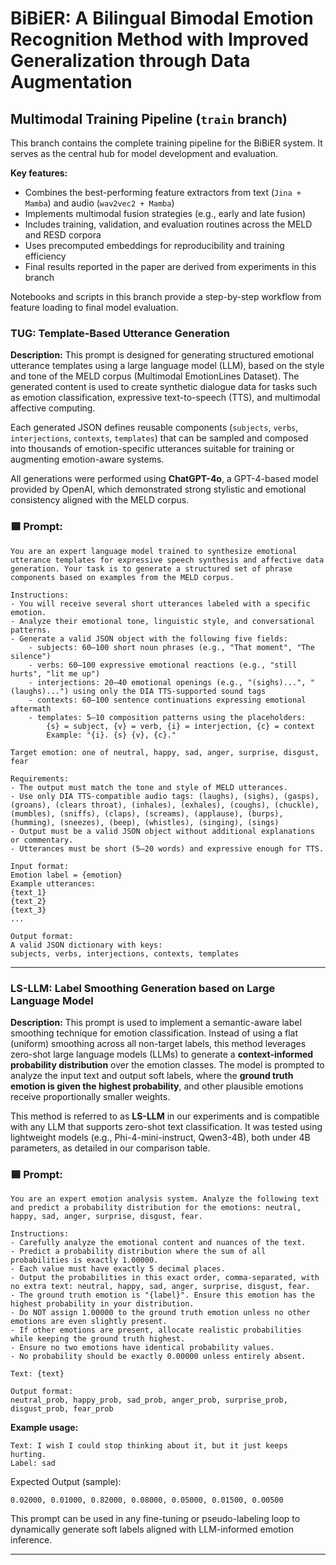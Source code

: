# BiBiER: A Bilingual Bimodal Emotion Recognition Method with Improved Generalization through Data Augmentation

## Multimodal Training Pipeline (`train` branch)

This branch contains the complete training pipeline for the BiBiER system. It serves as the central hub for model development and evaluation.

**Key features:**
- Combines the best-performing feature extractors from text (`Jina + Mamba`) and audio (`wav2vec2 + Mamba`)
- Implements multimodal fusion strategies (e.g., early and late fusion)
- Includes training, validation, and evaluation routines across the MELD and RESD corpora
- Uses precomputed embeddings for reproducibility and training efficiency
- Final results reported in the paper are derived from experiments in this branch

 Notebooks and scripts in this branch provide a step-by-step workflow from feature loading to final model evaluation.

### TUG: Template-Based Utterance Generation

**Description:**
This prompt is designed for generating structured emotional utterance templates using a large language model (LLM), based on the style and tone of the MELD corpus (Multimodal EmotionLines Dataset). The generated content is used to create synthetic dialogue data for tasks such as emotion classification, expressive text-to-speech (TTS), and multimodal affective computing.

Each generated JSON defines reusable components (`subjects`, `verbs`, `interjections`, `contexts`, `templates`) that can be sampled and composed into thousands of emotion-specific utterances suitable for training or augmenting emotion-aware systems.

All generations were performed using **ChatGPT-4o**, a GPT-4-based model provided by OpenAI, which demonstrated strong stylistic and emotional consistency aligned with the MELD corpus.


### 🟦 Prompt:
```
You are an expert language model trained to synthesize emotional utterance templates for expressive speech synthesis and affective data generation. Your task is to generate a structured set of phrase components based on examples from the MELD corpus.

Instructions:
- You will receive several short utterances labeled with a specific emotion.
- Analyze their emotional tone, linguistic style, and conversational patterns.
- Generate a valid JSON object with the following five fields:
    - subjects: 60–100 short noun phrases (e.g., "That moment", "The silence")
    - verbs: 60–100 expressive emotional reactions (e.g., "still hurts", "lit me up")
    - interjections: 20–40 emotional openings (e.g., "(sighs)...", "(laughs)...") using only the DIA TTS-supported sound tags
    - contexts: 60–100 sentence continuations expressing emotional aftermath
    - templates: 5–10 composition patterns using the placeholders:
        {s} = subject, {v} = verb, {i} = interjection, {c} = context
        Example: "{i}. {s} {v}, {c}."

Target emotion: one of neutral, happy, sad, anger, surprise, disgust, fear

Requirements:
- The output must match the tone and style of MELD utterances.
- Use only DIA TTS-compatible audio tags: (laughs), (sighs), (gasps), (groans), (clears throat), (inhales), (exhales), (coughs), (chuckle), (mumbles), (sniffs), (claps), (screams), (applause), (burps), (humming), (sneezes), (beep), (whistles), (singing), (sings)
- Output must be a valid JSON object without additional explanations or commentary.
- Utterances must be short (5–20 words) and expressive enough for TTS.

Input format:
Emotion label = {emotion}
Example utterances:
{text_1}
{text_2}
{text_3}
...

Output format:
A valid JSON dictionary with keys:
subjects, verbs, interjections, contexts, templates
```

---

### LS-LLM: Label Smoothing Generation based on Large Language Model

**Description:**
This prompt is used to implement a semantic-aware label smoothing technique for emotion classification. Instead of using a flat (uniform) smoothing across all non-target labels, this method leverages zero-shot large language models (LLMs) to generate a **context-informed probability distribution** over the emotion classes. The model is prompted to analyze the input text and output soft labels, where the **ground truth emotion is given the highest probability**, and other plausible emotions receive proportionally smaller weights.

This method is referred to as **LS-LLM** in our experiments and is compatible with any LLM that supports zero-shot text classification. It was tested using lightweight models (e.g., Phi-4-mini-instruct, Qwen3-4B), both under 4B parameters, as detailed in our comparison table.



### 🟦 Prompt:

```
You are an expert emotion analysis system. Analyze the following text and predict a probability distribution for the emotions: neutral, happy, sad, anger, surprise, disgust, fear.

Instructions:
- Carefully analyze the emotional content and nuances of the text.
- Predict a probability distribution where the sum of all probabilities is exactly 1.00000.
- Each value must have exactly 5 decimal places.
- Output the probabilities in this exact order, comma-separated, with no extra text: neutral, happy, sad, anger, surprise, disgust, fear.
- The ground truth emotion is "{label}". Ensure this emotion has the highest probability in your distribution.
- Do NOT assign 1.00000 to the ground truth emotion unless no other emotions are even slightly present.
- If other emotions are present, allocate realistic probabilities while keeping the ground truth highest.
- Ensure no two emotions have identical probability values.
- No probability should be exactly 0.00000 unless entirely absent.

Text: {text}

Output format:
neutral_prob, happy_prob, sad_prob, anger_prob, surprise_prob, disgust_prob, fear_prob
```


**Example usage:**

```
Text: I wish I could stop thinking about it, but it just keeps hurting.
Label: sad
```

Expected Output (sample):
```
0.02000, 0.01000, 0.82000, 0.08000, 0.05000, 0.01500, 0.00500
```


This prompt can be used in any fine-tuning or pseudo-labeling loop to dynamically generate soft labels aligned with LLM-informed emotion inference.

---
